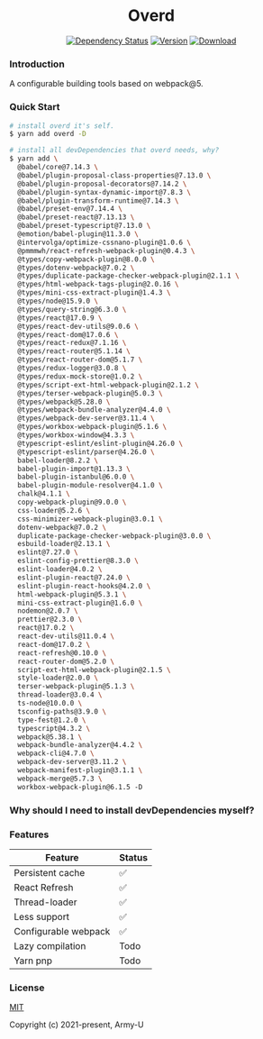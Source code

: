 <h1 align="center">Overd</h1>

<p align="center">
  <a href="https://david-dm.org/Army-U/overd"><img src="https://flat.badgen.net/david/dep/Army-U/overd" alt="Dependency Status" /></a>
  <a href="https://www.npmjs.com/package/overd"><img src="https://flat.badgen.net/npm/v/overd" alt="Version" /></a>
  <a href="https://www.npmjs.com/package/overd"><img src="https://flat.badgen.net/npm/dt/overd" alt="Download" /></a>
</p>

### Introduction

A configurable building tools based on webpack@5.

### Quick Start

```bash
# install overd it's self.
$ yarn add overd -D
```

```bash
# install all devDependencies that overd needs, why?
$ yarn add \
  @babel/core@7.14.3 \
  @babel/plugin-proposal-class-properties@7.13.0 \
  @babel/plugin-proposal-decorators@7.14.2 \
  @babel/plugin-syntax-dynamic-import@7.8.3 \
  @babel/plugin-transform-runtime@7.14.3 \
  @babel/preset-env@7.14.4 \
  @babel/preset-react@7.13.13 \
  @babel/preset-typescript@7.13.0 \
  @emotion/babel-plugin@11.3.0 \
  @intervolga/optimize-cssnano-plugin@1.0.6 \
  @pmmmwh/react-refresh-webpack-plugin@0.4.3 \
  @types/copy-webpack-plugin@8.0.0 \
  @types/dotenv-webpack@7.0.2 \
  @types/duplicate-package-checker-webpack-plugin@2.1.1 \
  @types/html-webpack-tags-plugin@2.0.16 \
  @types/mini-css-extract-plugin@1.4.3 \
  @types/node@15.9.0 \
  @types/query-string@6.3.0 \
  @types/react@17.0.9 \
  @types/react-dev-utils@9.0.6 \
  @types/react-dom@17.0.6 \
  @types/react-redux@7.1.16 \
  @types/react-router@5.1.14 \
  @types/react-router-dom@5.1.7 \
  @types/redux-logger@3.0.8 \
  @types/redux-mock-store@1.0.2 \
  @types/script-ext-html-webpack-plugin@2.1.2 \
  @types/terser-webpack-plugin@5.0.3 \
  @types/webpack@5.28.0 \
  @types/webpack-bundle-analyzer@4.4.0 \
  @types/webpack-dev-server@3.11.4 \
  @types/workbox-webpack-plugin@5.1.6 \
  @types/workbox-window@4.3.3 \
  @typescript-eslint/eslint-plugin@4.26.0 \
  @typescript-eslint/parser@4.26.0 \
  babel-loader@8.2.2 \
  babel-plugin-import@1.13.3 \
  babel-plugin-istanbul@6.0.0 \
  babel-plugin-module-resolver@4.1.0 \
  chalk@4.1.1 \
  copy-webpack-plugin@9.0.0 \
  css-loader@5.2.6 \
  css-minimizer-webpack-plugin@3.0.1 \
  dotenv-webpack@7.0.2 \
  duplicate-package-checker-webpack-plugin@3.0.0 \
  esbuild-loader@2.13.1 \
  eslint@7.27.0 \
  eslint-config-prettier@8.3.0 \
  eslint-loader@4.0.2 \
  eslint-plugin-react@7.24.0 \
  eslint-plugin-react-hooks@4.2.0 \
  html-webpack-plugin@5.3.1 \
  mini-css-extract-plugin@1.6.0 \
  nodemon@2.0.7 \
  prettier@2.3.0 \
  react@17.0.2 \
  react-dev-utils@11.0.4 \
  react-dom@17.0.2 \
  react-refresh@0.10.0 \
  react-router-dom@5.2.0 \
  script-ext-html-webpack-plugin@2.1.5 \
  style-loader@2.0.0 \
  terser-webpack-plugin@5.1.3 \
  thread-loader@3.0.4 \
  ts-node@10.0.0 \
  tsconfig-paths@3.9.0 \
  type-fest@1.2.0 \
  typescript@4.3.2 \
  webpack@5.38.1 \
  webpack-bundle-analyzer@4.4.2 \
  webpack-cli@4.7.0 \
  webpack-dev-server@3.11.2 \
  webpack-manifest-plugin@3.1.1 \
  webpack-merge@5.7.3 \
  workbox-webpack-plugin@6.1.5 -D
```

### Why should I need to install devDependencies myself?

### Features

| Feature              | Status |
| -------------------- | ------ |
| Persistent cache     | ✅     |
| React Refresh        | ✅     |
| Thread-loader        | ✅     |
| Less support         | ✅     |
| Configurable webpack | ✅     |
| Lazy compilation     | Todo   |
| Yarn pnp             | Todo   |

### License

[MIT](https://opensource.org/licenses/MIT)

Copyright (c) 2021-present, Army-U

<!--
```bash
APP_NAME package.json
``` -->
